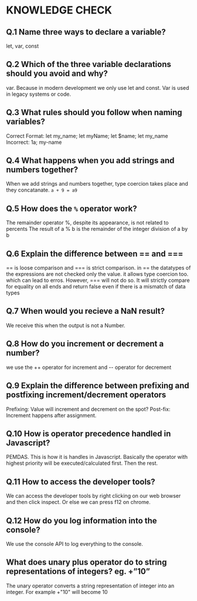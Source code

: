 # KNOWLEDGE CHECK

## Q.1 Name three ways to declare a variable?

let, var, const

## Q.2 Which of the three variable declarations should you avoid and why?

var. Because in modern development we only use let and const. Var is used in legacy systems or code.

## Q.3 What rules should you follow when naming variables?

Correct Format: let my_name; let myName; let $name; let my_name
Incorrect: 1a; my-name

## Q.4 What happens when you add strings and numbers together?

When we add strings and numbers together, type coercion takes place and they concatanate. `a + 9 = a9`

## Q.5 How does the `%` operator work?

The remainder operator %, despite its appearance, is not related to percents
The result of a % b is the remainder of the integer division of a by b

## Q.6 Explain the difference between == and ===

== is loose comparison and === is strict comparison. in == the datatypes of the expressions are not checked only the value. it allows type coercion too. which can lead to erros. However, === will not do so. It will strictly compare for equality on all ends and return false even if there is a mismatch of data types

## Q.7 When would you recieve a NaN result?

We receive this when the output is not a Number.

## Q.8 How do you increment or decrement a number?

we use the ++ operator for increment and -- operator for decrement

## Q.9 Explain the difference between prefixing and postfixing increment/decrement operators

Prefixing: Value will increment and decrement on the spot? Post-fix: Increment happens after assignment.

## Q.10 How is operator precedence handled in Javascript?

PEMDAS. This is how it is handles in Javascript. Basically the operator with highest priority will be executed/calculated first. Then the rest.

## Q.11 How to access the developer tools?

We can access the developer tools by right clicking on our web browser and then click inspect. Or else we can press f12 on chrome.

## Q.12 How do you log information into the console?

We use the console API to log everything to the console.

## What does unary plus operator do to string representations of integers? eg. +”10”

The unary operator converts a string representation of integer into an integer. For example +"10" will become 10
